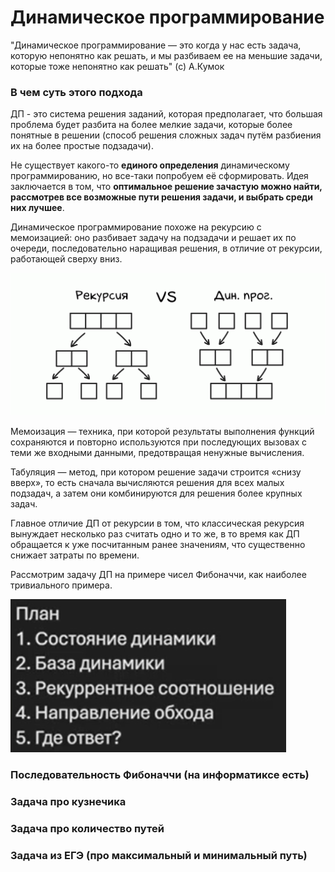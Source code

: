 # Динамическое программирование
"Динамическое программирование — это когда у нас есть задача, которую непонятно как решать, и мы разбиваем ее на меньшие задачи, которые тоже непонятно как решать" (с) А.Кумок

### В чем суть этого подхода
ДП - это система решения заданий, которая предполагает, что большая проблема будет разбита на более мелкие задачи, которые более понятные в решении (способ решения сложных задач путём разбиения их на более простые подзадачи).

Не существует какого-то **единого определения** динамическому программированию, но все-таки попробуем её сформировать. Идея заключается в том, что **оптимальное решение зачастую можно найти, рассмотрев все возможные пути решения задачи, и выбрать среди них лучшее**.

Динамическое программирование похоже на рекурсию с мемоизацией: оно разбивает задачу на подзадачи и решает их по очереди, последовательно наращивая решения, в отличие от рекурсии, работающей сверху вниз.

![recanddp](image.png)

Мемоизация — техника, при которой результаты выполнения функций сохраняются и повторно используются при последующих вызовах с теми же входными данными, предотвращая ненужные вычисления.

Табуляция — метод, при котором решение задачи строится «снизу вверх», то есть сначала вычисляются решения для всех малых подзадач, а затем они комбинируются для решения более крупных задач.

Главное отличие ДП от рекурсии в том, что классическая рекурсия вынуждает несколько раз считать одно и то же, в то время как ДП обращается к уже посчитанным ранее значениям, что существенно снижает затраты по времени.

Рассмотрим задачу ДП на примере чисел Фибоначчи, как наиболее тривиального примера.

![plandp](image-2.png)

### Последовательность Фибоначчи (на информатиксе есть)

### Задача про кузнечика

### Задача про количество путей

### Задача из ЕГЭ (про максимальный и минимальный путь)